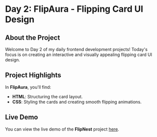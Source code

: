 # Day 2: FlipAura - Flipping Card UI Design

## About the Project
Welcome to Day 2 of my daily frontend development projects! Today's focus is on creating an interactive and visually appealing flipping card UI design.

## Project Highlights
In **FlipAura**, you'll find:
- **HTML**: Structuring the card layout.
- **CSS**: Styling the cards and creating smooth flipping animations.

## Live Demo
You can view the live demo of the **FlipNest** project [here](https://nishtha9477.github.io/FlipAura/).
